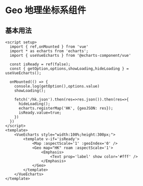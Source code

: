 # Geo 地理坐标系组件

<script setup>
  import { ref,onMounted } from 'vue'
  import * as echarts from 'echarts';
  import { useVueEcharts } from '@echarts-component/vue'

  const isReady = ref(false);
  const { getOption,options,showLoading,hideLoading } = useVueEcharts();

  onMounted(() => {
    console.log(getOption(),options.value)
    showLoading();

    fetch('/hk.json').then(res=>res.json()).then(res=>{
      hideLoading();
      echarts.registerMap('HK', {geoJSON: res});
      isReady.value=true;
    })
  })
</script>

## 基本用法

<VueEcharts style="width:100%;height:300px;">
    <template v-if='isReady'>
        <Map :aspectScale='1' :geoIndex='0' />
        <Geo map="HK" roam :aspectScale='1'>
            <Emphasis>
                <Text prop='label' show color='#fff' />
            </Emphasis>
        </Geo>
    </template>
</VueEcharts>

```vue
<script setup>
  import { ref,onMounted } from 'vue'
  import * as echarts from 'echarts';
  import { useVueEcharts } from '@echarts-component/vue'

  const isReady = ref(false);
  const { getOption,options,showLoading,hideLoading } = useVueEcharts();

  onMounted(() => {
    console.log(getOption(),options.value)
    showLoading();

    fetch('/hk.json').then(res=>res.json()).then(res=>{
      hideLoading();
      echarts.registerMap('HK', {geoJSON: res});
      isReady.value=true;
    })
  })
</script>
<template>
    <VueEcharts style="width:100%;height:300px;">
        <template v-if='isReady'>
            <Map :aspectScale='1' :geoIndex='0' />
            <Geo map="HK" roam :aspectScale='1'>
                <Emphasis>
                    <Text prop='label' show color='#fff' />
                </Emphasis>
            </Geo>
        </template>
    </VueEcharts>
</template>
```
